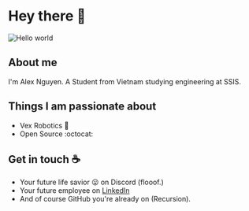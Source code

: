 # Hey there :wave:

<img src="https://raw.githubusercontent.com/sagar-viradiya/sagar-viradiya/master/resources/banner.png" alt="Hello world">

## About me

I'm Alex Nguyen. A Student from Vietnam studying engineering at SSIS. 

## Things I am passionate about

- Vex Robotics :robot:
- Open Source :octocat:

## Get in touch :coffee:

- Your future life savior :stuck_out_tongue: on Discord (flooof.)
- Your future employee on [LinkedIn](https://www.linkedin.com/in/sagarviradiya](https://www.linkedin.com/in/duy-alex-nguyen-677261272/))
- And of course GitHub you're already on (Recursion).


<!--
**
Here are some ideas to get you started:

- 🔭 I’m currently working on ...
- 🌱 I’m currently learning ...
- 👯 I’m looking to collaborate on ...
- 🤔 I’m looking for help with ...
- 💬 Ask me about ...
- 📫 How to reach me: ...
- 😄 Pronouns: ...
- ⚡ Fun fact: ...
-->
